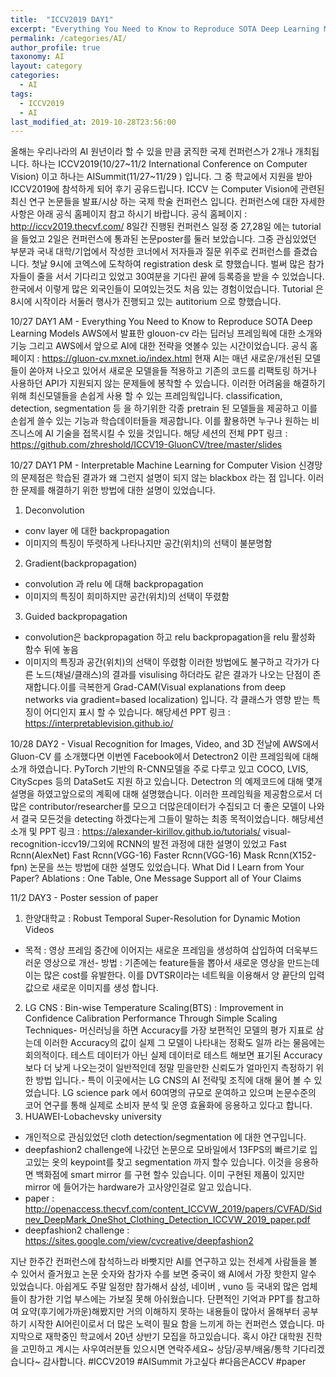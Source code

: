 ```yaml
---
title:  "ICCV2019 DAY1"
excerpt: "Everything You Need to Know to Reproduce SOTA Deep Learning Models"
permalink: /categories/AI/
author_profile: true
taxonomy: AI
layout: category
categories:
  - AI
tags:
  - ICCV2019
  - AI
last_modified_at: 2019-10-28T23:56:00
---
```


올해는 우리나라의 AI 원년이라 할 수 있을 만큼 굵직한 국제 컨퍼런스가 2개나 개최됩니다. 하나는  ICCV2019(10/27~11/2 International Conference on Computer Vision) 이고 하나는 AISummit(11/27~11/29 ) 입니다. 그 중 학교에서 지원을 받아 ICCV2019에 참석하게 되어 후기 공유드립니다.  ICCV 는 Computer Vision에 관련된 최신 연구 논문들을 발표/시상 하는 국제 학술 컨퍼런스 입니다. 컨퍼런스에 대한 자세한 사항은 아래 공식 홈페이지 참고 하시기 바랍니다.
공식 홈페이지 : http://iccv2019.thecvf.com/
8일간 진행된 컨퍼런스 일정 중 27,28일 에는 tutorial 을 들었고 2일은 컨퍼런스에 통과된 논문poster를 둘러 보았습니다. 그중 관심있었던 부분과 국내 대학/기업에서 작성한 코너에서 저자들과 질문 위주로 컨퍼런스를 즐겼습니다.
첫날 9시에 코엑스에 도착하여 registration desk 로 향했습니다. 벌써 많은 참가자들이 줄을 서서 기다리고 있었고 30여분을 기다린 끝에 등록증을 받을 수 있었습니다. 한국에서 이렇게 많은 외국인들이 모여있는것도 처음 있는 경험이었습니다. Tutorial 은8시에 시작이라 서둘러 행사가 진행되고 있는 autitorium 으로 향했습니다.

10/27 DAY1 AM - Everything You Need to Know to Reproduce SOTA Deep Learning
Models AWS에서 발표한 glouon-cv 라는 딥러닝 프레임웍에 대한 소개와 기능 그리고 AWS에서 앞으로 AI에 대한 전략을 엿볼수 있는 시간이었습니다.
공식 홈페이지 : https://gluon-cv.mxnet.io/index.html
현재 AI는 매년 새로운/개선된 모델들이 쏟아져 나오고 있어서 새로운 모델을들 적용하고 기존의 코드를 리팩토링 하거나 사용하던 API가 지원되지 않는 문제들에 봉착할 수 있습니다. 이러한 어려움을 해결하기 위해 최신모델들을 손쉽게 사용 할 수 있는 프레임웍입니다.
classification, detection, segmentation 등 을 하기위한 각종 pretrain 된 모델들을 제공하고 이를 손쉽게 쓸수 있는 기능과 학습데이터들을 제공합니다.
이를 활용하면 누구나 원하는 비즈니스에 AI 기술을 접목시킬 수 있을 것입니다.
해당 세션의 전체 PPT 링크 : https://github.com/zhreshold/ICCV19-GluonCV/tree/master/slides

10/27 DAY1 PM - Interpretable Machine Learning for Computer Vision
신경망의 문제점은 학습된 결과가 왜 그런지 설명이 되지 않는 blackbox 라는 점 입니다. 이러한 문제를 해결하기 위한 방법에 대한 설명이 있었습니다.
1. Deconvolution
- conv layer 에 대한 backpropagation
- 이미지의 특징이 뚜렷하게 나타나지만 공간(위치)의 선택이 불분명함
2. Gradient(backpropagation)
- convolution 과 relu 에 대해 backpropagation
- 이미지의 특징이 희미하지만 공간(위치)의 선택이 뚜렸함
3. Guided backpropagation
- convolution은 backpropagation 하고 relu backpropagation을 relu 활성화 함수 뒤에 놓음
- 이미지의 특징과 공간(위치)의 선택이 뚜렸함
이러한 방법에도 불구하고 각가가 다른 노드(채널/클래스)의 결과를 visulising 하더라도 같은 결과가 나오는 단점이 존재합니다.이를 극복한게 Grad-CAM(Visual explanations from deep networks via gradient=based localization) 입니다. 각 클래스가 영향 받는 특징이 어디인지 표시 할 수 있습니다.
해당세션 PPT 링크 : https://interpretablevision.github.io/

10/28 DAY2 - Visual Recognition for Images, Video, and 3D
전날에 AWS에서 Gluon-CV 를 소개했다면 이번엔 Facebook에서  Detectron2 이란 프레임웍에 대해 소개 하였습니다.
PyTorch 기반의 R-CNN모델을 주로 다루고 있고 COCO, LVIS, CityScpes 등의 DataSet도 지원 하고 있습니다.
Detectron 의 예제코드에 대해 몇개 설명을 하였고앞으로의 계획에 대해 설명했습니다. 이러한 프레임웍을 제공함으로서 더많은 contributor/researcher를 모으고 더많은데이터가 수집되고 더 좋은 모델이 나와서 결국 모든것을 detecting 하겠다는게 그들이 말하는 최종 목적이었습니다.
해당세션 소개 및 PPT 링크 : https://alexander-kirillov.github.io/tutorials/
visual-recognition-iccv19/그외에 RCNN의 발전 과정에 대한 설명이 있었고
Fast Rcnn(AlexNet)
Fast Rcnn(VGG-16)
Faster Rcnn(VGG-16)
Mask Rcnn(X152-fpn)
논문을 쓰는 방법에 대한 설명도 있었습니다.
What Did I Learn from Your Paper?
Ablations : One Table, One Message
Support all of Your Claims

11/2 DAY3 - Poster session of paper
1. 한양대학교 : Robust Temporal Super-Resolution for Dynamic Motion Videos
- 목적 : 영상 프레임 중간에 이어지는 새로운 프레임을 생성하여 삽입하여 더욱부드러운 영상으로 개선- 방법 : 기존에는 feature들을 뽑아서 새로운 영상을 만드는데 이는 많은 cost를 유발한다. 이를 DVTSR이라는 네트웍을 이용해서 양 끝단의 입력값으로 새로운 이미지를 생성 합니다.
2. LG CNS : Bin-wise Temperature Scaling(BTS) : Improvement in Confidence
Calibration Performance Through Simple Scaling Techniques- 머신러닝을 하면 Accuracy를 가장 보편적인 모델의 평가 지표로 삼는데 이러한 Accuracy의 값이 실제 그 모델이 나타내는 정확도 일까 라는 물음에는 회의적이다. 테스트 데이터가 아닌 실제 데이터로 테스트 해보면 표기된 Accuracy 보다 더 낮게 나오는것이 일반적인데 정말 믿을만한 신뢰도가 얼마인지 측정하기 위한 방법 입니다.- 특이 이곳에서는 LG CNS의 AI 전략및 조직에 대해 물어 볼 수 있었습니다.
LG science park 에서 60여명의 규모로 운여하고 있으며 논문수준의 코어 연구를 통해 실제로 소비자 분석 및 운영 효율화에 응용하고 있다고 합니다.
3. HUAWEI-Lobachevsky university
- 개인적으로 관심있었던 cloth detection/segmentation 에 대한 연구입니다.
- deepfashion2 challenge에 나갔던 논문으로 모바일에서 13FPS의 빠르기로 입고있는 옷의 keypoint를 찾고 segmentation 까지 할수 있습니다.
  이것을 응용하면 백화점에 smart mirror 를 구현 할수 있습니다. 이미 구현된 제품이 있지만 mirror 에 들어가는 hardware가 고사양인걸로 알고 있습니다.
- paper : http://openaccess.thecvf.com/content_ICCVW_2019/papers/CVFAD/Sidnev_DeepMark_OneShot_Clothing_Detection_ICCVW_2019_paper.pdf
- deepfashion2 challenge : https://sites.google.com/view/cvcreative/deepfashion2

지난 한주간 컨퍼런스에 참석하느라 바빳지만 AI를 연구하고 있는 전세계 사람들을 볼 수 있어서 즐거웠고 논문 숫자와 참가자 수를 보면 중국이 왜 AI에서 가장 핫한지 알수 있었습니다.
아쉽게도 주말 일정만 참가해서 삼성, 네이버 , vuno 등 국내외 많은 업체들이 참가한 기업 부스에는 가보질 못해 아쉬웠습니다.
단편적인 기억과 PPT를 참고하여 요약(후기에가까운)해봤지만 거의 이해하지 못하는 내용들이 많아서 올해부터 공부하기 시작한 AI어린이로서 더 많은 노력이 필요 함을 느끼게 하는 컨퍼런스 였습니다.
마지막으로 재학중인 학교에서 20년 상반기 모집을 하고있습니다. 혹시 야간 대학원 진학을 고민하고 계시는 사우여러분들 있으시면 연락주세요~ 상담/공부/배움/통학 기다리겠습니다~ 감사합니다.
#ICCV2019 #AISummit 가고싶다 #다음은ACCV #paper
